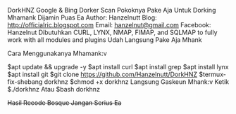 

DorkHNZ
 Google & Bing Dorker Scan Pokoknya Pake Aja Untuk Dorking Mhamank Dijamin Puas Ea
 Author: Hanzelnutt
 Blog: http://officialric.blogspot.com
 Email: hanzelnut@gmail.com
 Facebook: Hanzelnut
 Dibutuhkan CURL, LYNX, NMAP, FIMAP, and SQLMAP to fully work with all modules and plugins
 Udah Langsung Pake Aja Mhank
 
 Cara Menggunakanya Mhamank:v

$apt update && upgrade -y
$apt install curl
$apt install grep
$apt install lynx
$apt install git
$git clone https://github.com/Hanzelnutt/DorkHNZ
$termux-fix-shebang dorkhnz
$chmod +x dorkhnz
Langsung Gaskeun Mhank:v Ketik
$./dorkhnz
Atau $bash dorkhnz



~~Hasil Recode Bosque Jangan Serius Ea~~

